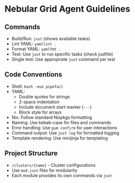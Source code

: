 # Nebular Grid Agent Guidelines

## Commands
- Build/Run: `just` (shows available tasks)
- Lint YAML: `yamllint .` 
- Format YAML: `yamlfmt .`
- Test: Use `just` to run specific tasks (check justfile)
- Single test: Use appropriate `just` command per test

## Code Conventions
- Shell: `bash -euo pipefail`
- YAML:
  - Double quotes for strings
  - 2-space indentation
  - Include document start marker (`---`)
  - Block style for arrays
- Nix: Follow standard Nixpkgs formatting
- Naming: Use kebab-case for files and commands
- Error handling: Use `gum confirm` for user interactions
- Command output: Use `just log` for formatted logging
- Template rendering: Use minijinja for templating

## Project Structure
- `/clusters/{name}` - Cluster configurations
- Use `mod.just` files for modularity
- Each module provides its own commands via `just`